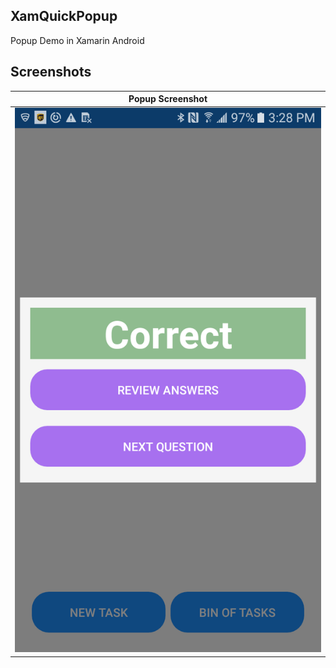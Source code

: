 ## XamQuickPopup
Popup Demo in Xamarin Android

## Screenshots

| Popup Screenshot |
| --- | 
| ![Rg-popup](Screenshots/pop-up.png?raw=true "Rg Popup") | 

